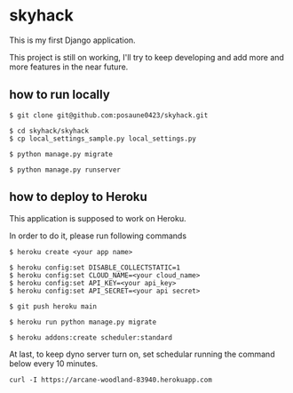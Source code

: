 # skyhack

This is my first Django application.

This project is still on working,
I'll try to keep developing and add more and more features in the near future.


## how to run locally
```
$ git clone git@github.com:posaune0423/skyhack.git

$ cd skyhack/skyhack
$ cp local_settings_sample.py local_settings.py

$ python manage.py migrate

$ python manage.py runserver
```

## how to deploy to Heroku
This application is supposed to work on Heroku.

In order to do it, please run following commands
```
$ heroku create <your app name>

$ heroku config:set DISABLE_COLLECTSTATIC=1
$ heroku config:set CLOUD_NAME=<your cloud_name>
$ heroku config:set API_KEY=<your api_key>
$ heroku config:set API_SECRET=<your api secret>

$ git push heroku main

$ heroku run python manage.py migrate

$ heroku addons:create scheduler:standard
```

At last, to keep dyno server turn on, set schedular running the command below every 10 minutes.

`curl -I https://arcane-woodland-83940.herokuapp.com`